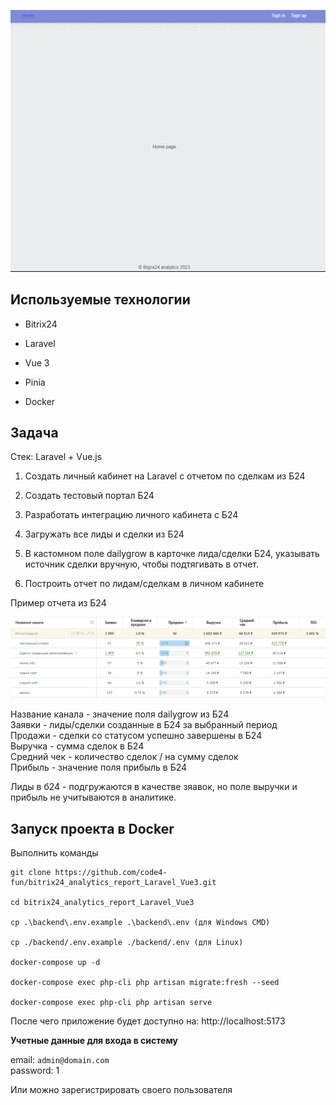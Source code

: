 ![alt text](preview.gif)

## Используемые технологии

- Bitrix24

- Laravel

- Vue 3

- Pinia

- Docker

## Задача

Стек: Laravel + Vue.js

1. Создать личный кабинет на Laravel с отчетом по сделкам из Б24

2. Создать тестовый портал Б24

3. Разработать интеграцию личного кабинета с Б24

4. Загружать все лиды и сделки из Б24
 
5. В кастомном поле dailygrow в карточке лида/сделки Б24, указывать источник сделки вручную, чтобы подтягивать в отчет.

6. Построить отчет по лидам/сделкам в личном кабинете

Пример отчета из Б24

![alt text](report.png)

Название канала - значение поля dailygrow из Б24  
Заявки - лиды/сделки созданные в Б24 за выбранный период  
Продажи - сделки со статусом успешно завершены в Б24  
Выручка - сумма сделок в Б24  
Средний чек - количество сделок / на сумму сделок  
Прибыль - значение поля прибыль в Б24  

Лиды в б24 - подгружаются в качестве зяавок, но поле выручки и прибыль не учитываются в аналитике. 

## Запуск проекта в Docker

Выполнить команды

```
git clone https://github.com/code4-fun/bitrix24_analytics_report_Laravel_Vue3.git

cd bitrix24_analytics_report_Laravel_Vue3

cp .\backend\.env.example .\backend\.env (для Windows CMD)

cp ./backend/.env.example ./backend/.env (для Linux)

docker-compose up -d

docker-compose exec php-cli php artisan migrate:fresh --seed

docker-compose exec php-cli php artisan serve
```

После чего приложение будет доступно на: http://localhost:5173

**Учетные данные для входа в систему**

email: `admin@domain.com`  
password: 1

Или можно зарегистрировать своего пользователя
